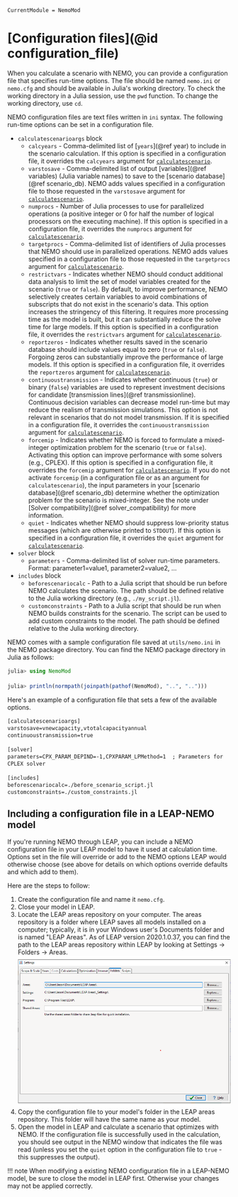 ```@meta
CurrentModule = NemoMod
```
# [Configuration files](@id configuration_file)

When you calculate a scenario with NEMO, you can provide a configuration file that specifies run-time options. The file should be named `nemo.ini` or `nemo.cfg` and should be available in Julia's working directory. To check the working directory in a Julia session, use the `pwd` function. To change the working directory, use `cd`.

NEMO configuration files are text files written in `ini` syntax. The following run-time options can be set in a configuration file.

* `calculatescenarioargs` block
  + `calcyears` - Comma-delimited list of [`years`](@ref year) to include in the scenario calculation. If this option is specified in a configuration file, it overrides the `calcyears` argument for [`calculatescenario`](@ref).
  + `varstosave` - Comma-delimited list of output [variables](@ref variables) (Julia variable names) to save to the [scenario database](@ref scenario_db). NEMO adds values specified in a configuration file to those requested in the `varstosave` argument for [`calculatescenario`](@ref).
  + `numprocs` - Number of Julia processes to use for parallelized operations (a positive integer or 0 for half the number of logical processors on the executing machine). If this option is specified in a configuration file, it overrides the `numprocs` argument for [`calculatescenario`](@ref).
  + `targetprocs` - Comma-delimited list of identifiers of Julia processes that NEMO should use in parallelized operations. NEMO adds values specified in a configuration file to those requested in the `targetprocs` argument for [`calculatescenario`](@ref).
  + `restrictvars` - Indicates whether NEMO should conduct additional data analysis to limit the set of model variables created for the scenario (`true` or `false`). By default, to improve performance, NEMO selectively creates certain variables to avoid combinations of subscripts that do not exist in the scenario's data. This option increases the stringency of this filtering. It requires more processing time as the model is built, but it can substantially reduce the solve time for large models. If this option is specified in a configuration file, it overrides the `restrictvars` argument for [`calculatescenario`](@ref).
  + `reportzeros` - Indicates whether results saved in the scenario database should include values equal to zero (`true` or `false`). Forgoing zeros can substantially improve the performance of large models. If this option is specified in a configuration file, it overrides the `reportzeros` argument for [`calculatescenario`](@ref).
  + `continuoustransmission` - Indicates whether continuous (`true`) or binary (`false`) variables are used to represent investment decisions for candidate [transmission lines](@ref transmissionline). Continuous decision variables can decrease model run-time but may reduce the realism of transmission simulations. This option is not relevant in scenarios that do not model transmission. If it is specified in a configuration file, it overrides the `continuoustransmission` argument for [`calculatescenario`](@ref).
  + `forcemip` - Indicates whether NEMO is forced to formulate a mixed-integer optimization problem for the scenario (`true` or `false`). Activating this option can improve performance with some solvers (e.g., CPLEX). If this option is specified in a configuration file, it overrides the `forcemip` argument for [`calculatescenario`](@ref). If you do not activate `forcemip` (in a configuration file or as an argument for `calculatescenario`), the input parameters in your [scenario database](@ref scenario_db) determine whether the optimization problem for the scenario is mixed-integer. See the note under [Solver compatibility](@ref solver_compatibility) for more information.
  + `quiet` - Indicates whether NEMO should suppress low-priority status messages (which are otherwise printed to `STDOUT`). If this option is specified in a configuration file, it overrides the `quiet` argument for [`calculatescenario`](@ref).
* `solver` block
  + `parameters` - Comma-delimited list of solver run-time parameters. Format: parameter1=value1, parameter2=value2, ...
* `includes` block
  + `beforescenariocalc` - Path to a Julia script that should be run before NEMO calculates the scenario. The path should be defined relative to the Julia working directory (e.g., `./my_script.jl`).
  + `customconstraints` - Path to a Julia script that should be run when NEMO builds constraints for the scenario. The script can be used to add custom constraints to the model. The path should be defined relative to the Julia working directory.

NEMO comes with a sample configuration file saved at `utils/nemo.ini` in the NEMO package directory. You can find the NEMO package directory in Julia as follows:

```julia
julia> using NemoMod

julia> println(normpath(joinpath(pathof(NemoMod), "..", "..")))
```

Here's an example of a configuration file that sets a few of the available options.

```
[calculatescenarioargs]
varstosave=vnewcapacity,vtotalcapacityannual
continuoustransmission=true

[solver]
parameters=CPX_PARAM_DEPIND=-1,CPXPARAM_LPMethod=1  ; Parameters for CPLEX solver

[includes]
beforescenariocalc=./before_scenario_script.jl
customconstraints=./custom_constraints.jl
```

## Including a configuration file in a LEAP-NEMO model

If you're running NEMO through LEAP, you can include a NEMO configuration file in your LEAP model to have it used at calculation time. Options set in the file will override or add to the NEMO options LEAP would otherwise choose (see above for details on which options override defaults and which add to them).

Here are the steps to follow:

1. Create the configuration file and name it `nemo.cfg`.
2. Close your model in LEAP.
3. Locate the LEAP areas repository on your computer. The areas repository is a folder where LEAP saves all models installed on a computer; typically, it is in your Windows user's Documents folder and is named "LEAP Areas". As of LEAP version 2020.1.0.37, you can find the path to the LEAP areas repository within LEAP by looking at Settings -> Folders -> Areas.
   ![LEAP folder settings](assets/leap_folders.png)
4. Copy the configuration file to your model's folder in the LEAP areas repository. This folder will have the same name as your model.
5. Open the model in LEAP and calculate a scenario that optimizes with NEMO. If the configuration file is successfully used in the calculation, you should see output in the NEMO window that indicates the file was read (unless you set the `quiet` option in the configuration file to `true` - this suppresses the output).

!!! note
    When modifying a existing NEMO configuration file in a LEAP-NEMO model, be sure to close the model in LEAP first. Otherwise your changes may not be applied correctly.
